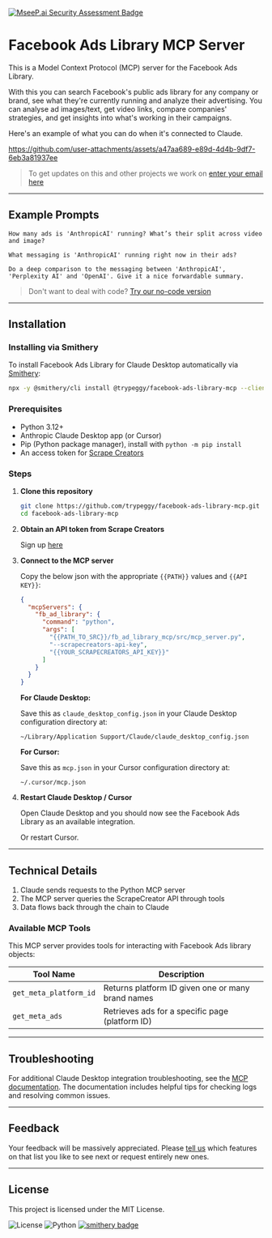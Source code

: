 [![MseeP.ai Security Assessment Badge](https://mseep.net/pr/trypeggy-facebook-ads-library-mcp-badge.png)](https://mseep.ai/app/trypeggy-facebook-ads-library-mcp)

# Facebook Ads Library MCP Server

This is a Model Context Protocol (MCP) server for the Facebook Ads Library.

With this you can search Facebook's public ads library for any company or brand, see what they're currently running and analyze their advertising. You can analyse ad images/text, get video links, compare companies' strategies, and get insights into what's working in their campaigns.

Here's an example of what you can do when it's connected to Claude.


https://github.com/user-attachments/assets/a47aa689-e89d-4d4b-9df7-6eb3a81937ee


> To get updates on this and other projects we work on [enter your email here](https://tally.so/r/np6rYy)

---

## Example Prompts

```plaintext
How many ads is 'AnthropicAI' running? What’s their split across video and image?
```

```plaintext
What messaging is 'AnthropicAI' running right now in their ads?
```

```plaintext
Do a deep comparison to the messaging between 'AnthropicAI', 'Perplexity AI' and 'OpenAI'. Give it a nice forwardable summary.
```

> Don't want to deal with code? [Try our no-code version](https://tally.so/r/np6dzB)

---

## Installation

### Installing via Smithery

To install Facebook Ads Library for Claude Desktop automatically via [Smithery](https://smithery.ai/server/@trypeggy/facebook-ads-library-mcp):

```bash
npx -y @smithery/cli install @trypeggy/facebook-ads-library-mcp --client claude
```

### Prerequisites

- Python 3.12+
- Anthropic Claude Desktop app (or Cursor)
- Pip (Python package manager), install with `python -m pip install`
- An access token for [Scrape Creators](https://scrapecreators.com/)

### Steps

1. **Clone this repository**

   ```bash
   git clone https://github.com/trypeggy/facebook-ads-library-mcp.git
   cd facebook-ads-library-mcp
   ```

2. **Obtain an API token from Scrape Creators**

   Sign up [here](https://scrapecreators.com/)

3. **Connect to the MCP server**

   Copy the below json with the appropriate `{{PATH}}` values and `{{API KEY}}`:

   ```json
   {
     "mcpServers": {
       "fb_ad_library": {
         "command": "python",
         "args": [
           "{{PATH_TO_SRC}}/fb_ad_library_mcp/src/mcp_server.py",
           "--scrapecreators-api-key",
           "{{YOUR_SCRAPECREATORS_API_KEY}}"
         ]
       }
     }
   }
   ```

   **For Claude Desktop:**
   
   Save this as `claude_desktop_config.json` in your Claude Desktop configuration directory at:

   ```
   ~/Library/Application Support/Claude/claude_desktop_config.json
   ```

   **For Cursor:**
   
   Save this as `mcp.json` in your Cursor configuration directory at:

   ```
   ~/.cursor/mcp.json
   ```

4. **Restart Claude Desktop / Cursor**
   
   Open Claude Desktop and you should now see the Facebook Ads Library as an available integration.

   Or restart Cursor.

---

## Technical Details

1. Claude sends requests to the Python MCP server
2. The MCP server queries the ScrapeCreator API through tools
3. Data flows back through the chain to Claude

### Available MCP Tools

This MCP server provides tools for interacting with Facebook Ads library objects:

| Tool Name              | Description                                        |
| ---------------------- | -------------------------------------------------- |
| `get_meta_platform_id` | Returns platform ID given one or many brand names |
| `get_meta_ads`         | Retrieves ads for a specific page (platform ID)   |

---

## Troubleshooting

For additional Claude Desktop integration troubleshooting, see the [MCP documentation](https://modelcontextprotocol.io/quickstart/server#claude-for-desktop-integration-issues). The documentation includes helpful tips for checking logs and resolving common issues.

---

## Feedback

Your feedback will be massively appreciated. Please [tell us](mailto:feedback@usegala.com) which features on that list you like to see next or request entirely new ones.

---

## License

This project is licensed under the MIT License.

![License](https://img.shields.io/badge/license-MIT-blue.svg)
![Python](https://img.shields.io/badge/python-3.12+-green.svg)
[![smithery badge](https://smithery.ai/badge/@trypeggy/facebook-ads-library-mcp)](https://smithery.ai/server/@trypeggy/facebook-ads-library-mcp)
